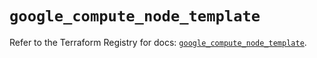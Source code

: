 # `google_compute_node_template`

Refer to the Terraform Registry for docs: [`google_compute_node_template`](https://registry.terraform.io/providers/hashicorp/google/6.38.0/docs/resources/compute_node_template).
